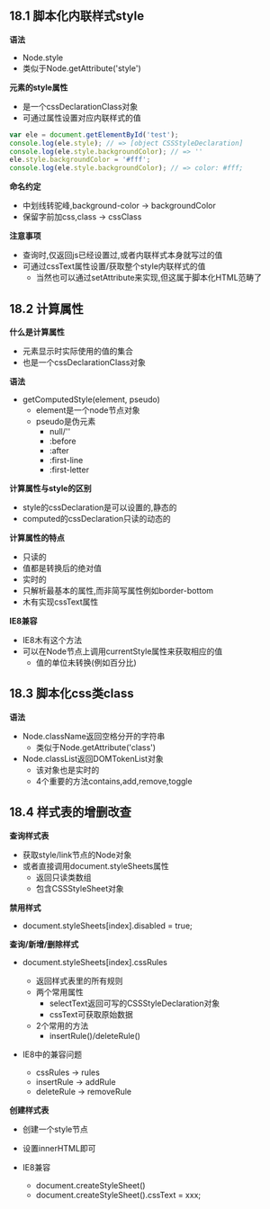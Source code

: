 ## 18.1 脚本化内联样式style

**语法**
- Node.style
- 类似于Node.getAttribute('style')

**元素的style属性**
- 是一个cssDeclarationClass对象
- 可通过属性设置对应内联样式的值

```javascript
var ele = document.getElementById('test');
console.log(ele.style); // => [object CSSStyleDeclaration]
console.log(ele.style.backgroundColor); // => ''
ele.style.backgroundColor = '#fff';
console.log(ele.style.backgroundColor); // => color: #fff;
```

**命名约定**
- 中划线转驼峰,background-color -> backgroundColor
- 保留字前加css,class -> cssClass

**注意事项**
- 查询时,仅返回js已经设置过,或者内联样式本身就写过的值
- 可通过cssText属性设置/获取整个style内联样式的值
  - 当然也可以通过setAttribute来实现,但这属于脚本化HTML范畴了

## 18.2 计算属性

**什么是计算属性**
- 元素显示时实际使用的值的集合
- 也是一个cssDeclarationClass对象

**语法**
- getComputedStyle(element, pseudo)
  - element是一个node节点对象
  - pseudo是伪元素
    - null/''
    - :before
    - :after
    - :first-line
    - :first-letter

**计算属性与style的区别**
- style的cssDeclaration是可以设置的,静态的
- computed的cssDeclaration只读的动态的

**计算属性的特点**
- 只读的
- 值都是转换后的绝对值
- 实时的
- 只解析最基本的属性,而非简写属性例如border-bottom
- 木有实现cssText属性

**IE8兼容**
- IE8木有这个方法
- 可以在Node节点上调用currentStyle属性来获取相应的值
  - 值的单位未转换(例如百分比)

## 18.3 脚本化css类class

**语法**
- Node.className返回空格分开的字符串
  - 类似于Node.getAttribute('class')
- Node.classList返回DOMTokenList对象
  - 该对象也是实时的
  - 4个重要的方法contains,add,remove,toggle

<script async src="//jsfiddle.net/ranwawa/u6jex951/embed/"></script>

## 18.4 样式表的增删改查

**查询样式表**
- 获取style/link节点的Node对象
- 或者直接调用document.styleSheets属性
  - 返回只读类数组
  - 包含CSSStyleSheet对象

**禁用样式**
- document.styleSheets[index].disabled = true;

**查询/新增/删除样式**
- document.styleSheets[index].cssRules
  - 返回样式表里的所有规则
  - 两个常用属性
    - selectText返回可写的CSSStyleDeclaration对象
    - cssText可获取原始数据
  - 2个常用的方法
    - insertRule()/deleteRule()

- IE8中的兼容问题
  - cssRules -> rules
  - insertRule -> addRule
  - deleteRule -> removeRule

 **创建样式表**
 - 创建一个style节点
 - 设置innerHTML即可

 - IE8兼容
   - document.createStyleSheet()
   - document.createStyleSheet().cssText = xxx;

